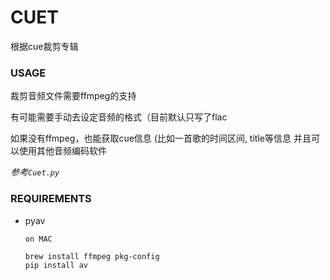 CUET
====

根据cue裁剪专辑

### USAGE

裁剪音频文件需要ffmpeg的支持

有可能需要手动去设定音频的格式（目前默认只写了flac


如果没有ffmpeg，也能获取cue信息 (比如一首歌的时间区间, title等信息
并且可以使用其他音频编码软件

*参考`Cuet.py`*

### REQUIREMENTS

- pyav
    ```
    on MAC

    brew install ffmpeg pkg-config
    pip install av
    ```


